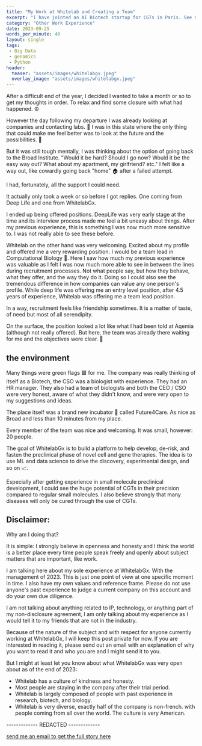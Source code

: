 ```yaml
---
title: "My Work at Whitelab and Creating a Team"
excerpt: "I have jointed an AI Biotech startup for CGTs in Paris. See my experience here"
category: "Other Work Experience"
date: 2023-09-25
words_per_minute: 40
layout: single
tags:
 - Big Data
 - genomics
 - Python
header:
  teaser: "assets/images/whitelabgx.jpeg"
  overlay_image: "assets/images/whitelabgx.jpeg"
---
```


After a difficult end of the year, I decided I wanted to take a month or so to get my thoughts in order. To relax and find some closure with what had happened. ☮️

However the day following my departure I was already looking at companies and contacting labs. 📱 I was in this state where the only thing that could make me feel better was to look at the future and the possibilities. 💭

But it was still tough mentally, I was thinking about the option of going back to the Broad Institute. "Would it be hard? Should I go now? Would it be the easy way out? What about my apartment, my girlfriend? etc." I felt like a way out, like cowardly going back "home" 🏠 after a failed attempt.

I had, fortunately, all the support I could need.

It actually only took a week or so before I got replies. One coming from Deep Life and one from WhitelabGx.

I ended up being offered positions. DeepLife was very early stage at the time and its interview process made me feel a bit uneasy about things. After my previous experience, this is something I was now much more sensitive to. I was not really able to see these before.

Whitelab on the other hand was very welcoming. Excited about my profile and offered me a very rewarding position. I would be a team lead in Computational Biology :muscle:. Here I saw how much my previous experience was valuable as I felt I was now much more able to see in between the lines during recruitment processes. Not what people say, but how they behave, what they offer, and the way they do it. Doing so I could also see the tremendous difference in how companies can value any one person's profile. While deep life was offering me an entry level position, after 4.5 years of experience, Whitelab was offering me a team lead position.

In a way, recruitment feels like friendship sometimes. It is a matter of taste, of need but most of all serendipity.

On the surface, the position looked a lot like what I had been told at Aqemia (although not really offered). But here, the team was already there waiting for me and the objectives were clear. 🥇

## the environment

Many things were green flags 🟩 for me. The company was really thinking of itself as a Biotech, the CSO was a biologist with experience. They had an HR manager. They also had a team of biologists and both the CEO / CSO were very honest, aware of what they didn't know, and were very open to my suggestions and ideas.

The place itself was a brand new incubator 👀 called Future4Care. As nice as Broad and less than 10 minutes from my place.

Every member of the team was nice and welcoming. It was small, however: 20 people.

The goal of WhitelabGx is to build a platform to help develop, de-risk, and fasten the preclinical phase of novel cell and gene therapies. The idea is to use ML and data science to drive the discovery, experimental design, and so on 📈.

Especially after getting experience in small molecule preclinical development, I could see the huge potential of CGTs in their precision compared to regular small molecules. I also believe strongly that many diseases will only be cured through the use of CGTs.

## Disclaimer:

Why am I doing that?

It is simple: I strongly believe in openness and honesty and I think the world is a better place every time people speak freely and openly about subject matters that are important, like work.

I am talking here about my sole experience at WhitelabGx. With the management of 2023. This is just one point of view at one specific moment in time. I also have my own values and reference frame. Please do not use anyone's past experience to judge a current company on this account and do your own due diligence.

I am not talking about anything related to IP, technology, or anything part of my non-disclosure agreement, I am only talking about my experience as I would tell it to my friends that are not in the industry.

Because of the nature of the subject and with respect for anyone currently working at WhitelabGx, I will keep this post private for now. If you are interested in reading it, please send out an email with an explanation of why you want to read it and who you are and I might send it to you.

But I might at least let you know about what WhitelabGx was very open about as of the end of 2023:

- Whitelab has a culture of kindness and honesty.
- Most people are staying in the company after their trial period.
- Whitelab is largely composed of people with past experience in research, biotech, and biology.
- Whitelab is very diverse, exactly half of the company is non-french. with people coming from all over the world. The culture is very American.

------------- REDACTED -------------

<a href="mailto:jkobject@gmail.com" class="btn btn--primary btn--large">send me an email to get the full story here</a>
